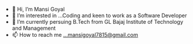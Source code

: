 - 👋 Hi, I’m Mansi Goyal
- 👀 I’m interested in ...Coding and keen to work as a Software Developer
- 🌱 I’m currently persuing B.Tech from GL Bajaj Institute of Technology and Management
- 📫 How to reach me ...mansigoyal7815@gmail.com

<!---
Mansi-Goyal-2000/Mansi-Goyal-2000 is a ✨ special ✨ repository because its `README.md` (this file) appears on your GitHub profile.
You can click the Preview link to take a look at your changes.
--->
